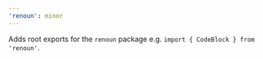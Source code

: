 ```yaml
---
'renoun': minor
---
```


Adds root exports for the `renoun` package e.g. `import { CodeBlock } from 'renoun'`.
